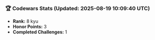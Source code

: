 ### 🏆 Codewars Stats (Updated: 2025-08-19 10:09:40 UTC)

- **Rank:** 8 kyu
- **Honor Points:** 3
- **Completed Challenges:** 1
